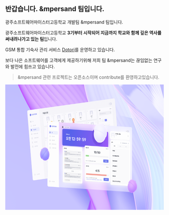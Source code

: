 ## 반갑습니다. &mpersand 팀입니다.

광주소프트웨어마이스터고등학교 개발팀 &mpersand 팀입니다.

광주소프트웨어마이스터고등학교 **3기부터 시작되어 지금까지 학교와 함께 깊은 역사를 써내려나가고 있는 팀**입니다.

GSM 통합 기숙사 관리 서비스 [Dotori](https://www.dotori-gsm.com/)를 운영하고 있습니다.

보다 나은 소프트웨어를 고객에게 제공하기위해 저희 팀 &mpersand는 끊임없는 연구와 발전에 힘쓰고 있습니다.

> &mpersand 관련 프로젝트는 오픈소스이며 contribute를 환영하고있습니다.

<img src="https://github.com/Team-Ampersand/Dotori-server-V2/raw/develop/assets/img/dotori_production.png" width=700 height=400px><img>

